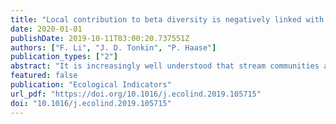 ```yaml
---
title: "Local contribution to beta diversity is negatively linked with community-wide dispersal capacity in stream invertebrate communities"
date: 2020-01-01
publishDate: 2019-10-11T03:00:20.737551Z
authors: ["F. Li", "J. D. Tonkin", "P. Haase"]
publication_types: ["2"]
abstract: "It is increasingly well understood that stream communities are regulated by both local niche and regional dispersal processes, but comprehensive tests of these factors with datasets that cover extensive spatial and temporal scales are rare. Based on 1180 benthic invertebrate community samples from 2005 to 2012 in central low mountain streams of Germany, we tested the hypotheses that: 1) local contribution to beta diversity (LCBD: a measure of the uniqueness of communities) would decline with increasing average community dispersal capacity; and 2) owing to the relatively large spatial extent of the study region, regional dispersal processes would override local niche controls in structuring community composition. We found considerable temporal variation in LCBD and a negative correlation between LCBD and community dispersal capacity. However, no statistically significant correlation between species contribution to beta diversity (SCBD) and species dispersal capacity was observed. The large-scale spatial structure among locations (representative of dispersal limitation) was important in structuring benthic communities. Although much of the variation was explained by the shared effects of local processes and large-scale spatial variables, environmental controls were stronger than regional processes in few cases in the variance partitioning analysis, with the annual mean temperature and mean diurnal range of temperature being the important drivers. Given the highly varied correlates of beta diversity over time, we urge researchers to focus on not only spatial variation in diversity, but also the context of temporal variation."
featured: false
publication: "Ecological Indicators"
url_pdf: "https://doi.org/10.1016/j.ecolind.2019.105715"
doi: "10.1016/j.ecolind.2019.105715"
---
```



